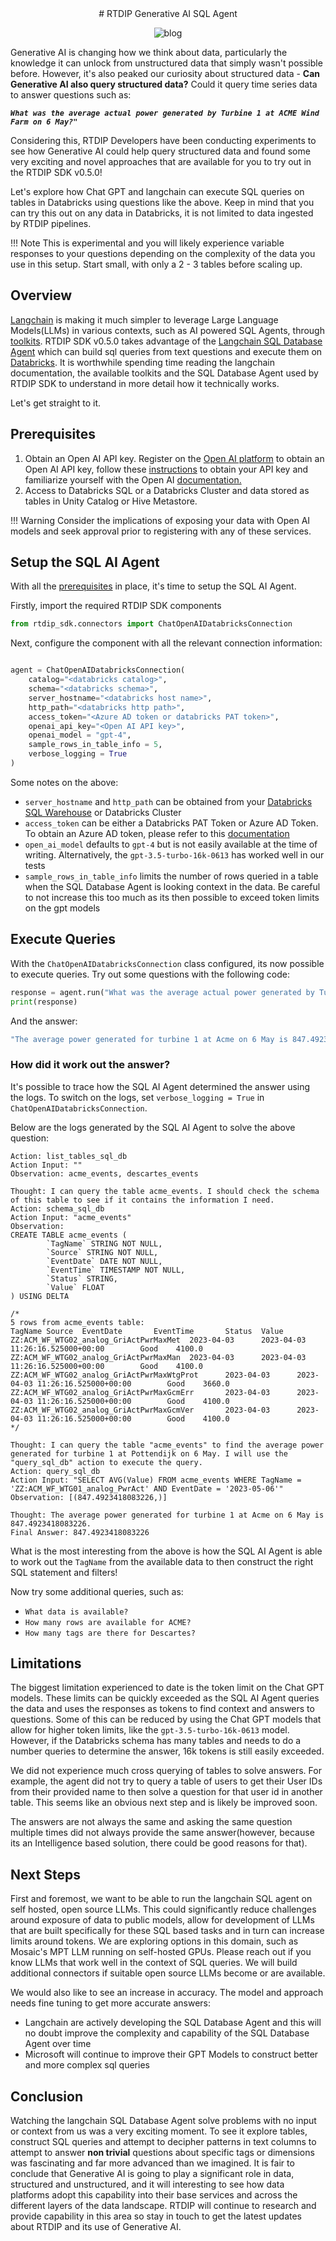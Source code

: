 <center>
# RTDIP Generative AI SQL Agent

![blog](images/generative-ai.png)
</center>

Generative AI is changing how we think about data, particularly the knowledge it can unlock from unstructured data that simply wasn't possible before. However, it's also peaked our curiosity about structured data - **Can Generative AI also query structured data?** Could it query time series data to answer questions such as:

***`What was the average actual power generated by Turbine 1 at ACME Wind Farm on 6 May?"`***

Considering this, RTDIP Developers have been conducting experiments to see how Generative AI could help query structured data and found some very exciting and novel approaches that are available for you to try out in the RTDIP SDK v0.5.0! 

Let's explore how Chat GPT and langchain can execute SQL queries on tables in Databricks using questions like the above. Keep in mind that you can try this out on any data in Databricks, it is not limited to data ingested by RTDIP pipelines.

!!! Note
    This is experimental and you will likely experience variable responses to your questions depending on the complexity of the data you use in this setup. Start small, with only a 2 - 3 tables before scaling up.

## Overview

[Langchain](https://python.langchain.com/docs/get_started/introduction.html) is making it much simpler to leverage Large Language Models(LLMs) in various contexts, such as AI powered SQL Agents, through [toolkits](https://python.langchain.com/docs/modules/agents/toolkits/). RTDIP SDK v0.5.0 takes advantage of the [Langchain SQL Database Agent](https://python.langchain.com/docs/modules/agents/toolkits/sql_database) which can build sql queries from text questions and execute them on [Databricks](https://github.com/hwchase17/langchain/blob/master/docs/extras/ecosystem/integrations/databricks.ipynb). It is worthwhile spending time reading the langchain documentation, the available toolkits and the SQL Database Agent used by RTDIP SDK to understand in more detail how it technically works.

Let's get straight to it.

## Prerequisites

1. Obtain an Open AI API key. Register on the [Open AI platform](https://platform.openai.com/) to obtain an Open AI API key, follow these [instructions](https://help.openai.com/en/articles/4936850-where-do-i-find-my-secret-api-key) to obtain your API key and familiarize yourself with the Open AI [documentation.](https://platform.openai.com/docs/introduction/key-concepts) 
1. Access to Databricks SQL or a Databricks Cluster and data stored as tables in Unity Catalog or Hive Metastore. 

!!! Warning
    Consider the implications of exposing your data with Open AI models and seek approval prior to registering with any of these services. 

## Setup the SQL AI Agent

With all the [prerequisites](#prerequisites) in place, it's time to setup the SQL AI Agent.

Firstly, import the required RTDIP SDK components

```python
from rtdip_sdk.connectors import ChatOpenAIDatabricksConnection
```

Next, configure the component with all the relevant connection information:

```python

agent = ChatOpenAIDatabricksConnection(
    catalog="<databricks catalog>", 
    schema="<databricks schema>", 
    server_hostname="<databricks host name>",                   
    http_path="<databricks http path>",                         
    access_token="<Azure AD token or databricks PAT token>",
    openai_api_key="<Open AI API key>",
    openai_model = "gpt-4",                                     
    sample_rows_in_table_info = 5, 
    verbose_logging = True
)
```

Some notes on the above:

- `server_hostname` and `http_path` can be obtained from your [Databricks SQL Warehouse](../sdk/queries/databricks/sql-warehouses.md) or Databricks Cluster
- `access_token` can be either a Databricks PAT Token or Azure AD Token. To obtain an Azure AD token, please refer to this [documentation](../sdk/authentication/azure.md)
- `open_ai_model` defaults to `gpt-4` but is not easily available at the time of writing. Alternatively, the `gpt-3.5-turbo-16k-0613` has worked well in our tests
- `sample_rows_in_table_info` limits the number of rows queried in a table when the SQL Database Agent is looking context in the data. Be careful to not increase this too much as its then possible to exceed token limits on the gpt models

## Execute Queries

With the `ChatOpenAIDatabricksConnection` class configured, its now possible to execute queries. Try out some questions with the following code:

```python
response = agent.run("What was the average actual power generated by Turbine 1 at ACME Wind Farm on 6 May?")
print(response)
```

And the answer:

```bash
"The average power generated for turbine 1 at Acme on 6 May is 847.4923418083226."
```

### How did it work out the answer?

It's possible to trace how the SQL AI Agent determined the answer using the logs. To switch on the logs, set `verbose_logging = True` in `ChatOpenAIDatabricksConnection`. 

Below are the logs generated by the SQL AI Agent to solve the above question:

```shell
Action: list_tables_sql_db
Action Input: ""
Observation: acme_events, descartes_events

Thought: I can query the table acme_events. I should check the schema of this table to see if it contains the information I need.
Action: schema_sql_db
Action Input: "acme_events"
Observation: 
CREATE TABLE acme_events (
        `TagName` STRING NOT NULL, 
        `Source` STRING NOT NULL, 
        `EventDate` DATE NOT NULL, 
        `EventTime` TIMESTAMP NOT NULL, 
        `Status` STRING, 
        `Value` FLOAT
) USING DELTA

/*
5 rows from acme_events table:
TagName Source  EventDate       EventTime       Status  Value
ZZ:ACM_WF_WTG02_analog_GriActPwrMaxMet  2023-04-03      2023-04-03 11:26:16.525000+00:00        Good    4100.0
ZZ:ACM_WF_WTG02_analog_GriActPwrMaxMan  2023-04-03      2023-04-03 11:26:16.525000+00:00        Good    4100.0
ZZ:ACM_WF_WTG02_analog_GriActPwrMaxWtgProt      2023-04-03      2023-04-03 11:26:16.525000+00:00        Good    3660.0
ZZ:ACM_WF_WTG02_analog_GriActPwrMaxGcmErr       2023-04-03      2023-04-03 11:26:16.525000+00:00        Good    4100.0
ZZ:ACM_WF_WTG02_analog_GriActPwrMaxGcmVer       2023-04-03      2023-04-03 11:26:16.525000+00:00        Good    4100.0
*/

Thought: I can query the table "acme_events" to find the average power generated for turbine 1 at Pottendijk on 6 May. I will use the "query_sql_db" action to execute the query.
Action: query_sql_db
Action Input: "SELECT AVG(Value) FROM acme_events WHERE TagName = 'ZZ:ACM_WF_WTG01_analog_PwrAct' AND EventDate = '2023-05-06'"
Observation: [(847.4923418083226,)]

Thought: The average power generated for turbine 1 at Acme on 6 May is 847.4923418083226.
Final Answer: 847.4923418083226
```

What is the most interesting from the above is how the SQL AI Agent is able to work out the `TagName` from the available data to then construct the right SQL statement and filters! 

Now try some additional queries, such as:

- `What data is available?`
- `How many rows are available for ACME?`
- `How many tags are there for Descartes?`

## Limitations

The biggest limitation experienced to date is the token limit on the Chat GPT models. These limits can be quickly exceeded as the SQL AI Agent queries the data and uses the responses as tokens to find context and answers to questions. Some of this can be reduced by using the Chat GPT models that allow for higher token limits, like the `gpt-3.5-turbo-16k-0613` model. However, if the Databricks schema has many tables and needs to do a number queries to determine the answer, 16k tokens is still easily exceeded.

We did not experience much cross querying of tables to solve answers. For example, the agent did not try to query a table of users to get their User IDs from their provided name to then solve a question for that user id in another table. This seems like an obvious next step and is likely be improved soon.

The answers are not always the same and asking the same question multiple times did not always provide the same answer(however, because its an Intelligence based solution, there could be good reasons for that).

## Next Steps

First and foremost, we want to be able to run the langchain SQL agent on self hosted, open source LLMs. This could significantly reduce challenges around exposure of data to public models, allow for development of LLMs that are built specifically for these SQL based tasks and in turn can increase limits around tokens. We are exploring options in this domain, such as Mosaic's MPT LLM running on self-hosted GPUs. Please reach out if you know LLMs that work well in the context of SQL queries. We will build additional connectors if suitable open source LLMs become or are available.

We would also like to see an increase in accuracy. The model and approach needs fine tuning to get more accurate answers:

- Langchain are actively developing the SQL Database Agent and this will no doubt improve the complexity and capability of the SQL Database Agent over time
- Microsoft will continue to improve their GPT Models to construct better and more complex sql queries

## Conclusion

Watching the langchain SQL Database Agent solve problems with no input or context from us was a very exciting moment. To see it explore tables, construct SQL queries and attempt to decipher patterns in text columns to attempt to answer **non trivial** questions about specific tags or dimensions was fascinating and far more advanced than we imagined. It is fair to conclude that Generative AI is going to play a significant role in data, structured and unstructured, and it will interesting to see how data platforms adopt this capability into their base services and across the different layers of the data landscape. RTDIP will continue to research and provide capability in this area so stay in touch to get the latest updates about RTDIP and its use of Generative AI.
